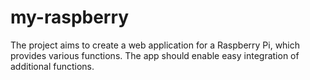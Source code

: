 # my-raspberry
The project aims to create a web application for a Raspberry Pi, which provides various functions. The app should enable easy integration of additional functions.
